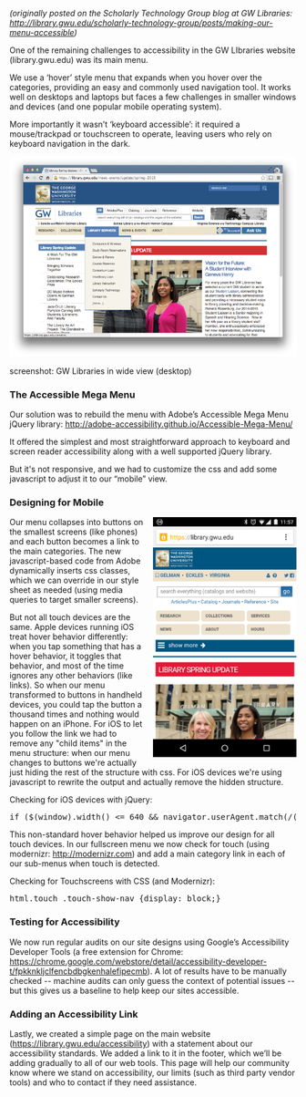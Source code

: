 <p style="font-style: italic;">(originally posted on the Scholarly Technology Group blog at GW Libraries: <a href="http://library.gwu.edu/scholarly-technology-group/posts/making-our-menu-accessible">http://library.gwu.edu/scholarly-technology-group/posts/making-our-menu-accessible</a>)</p>

One of the remaining challenges to accessibility in the GW LIbraries website (library.gwu.edu) was its main menu.

We use a ‘hover’ style menu that expands when you hover over the categories, providing an easy and commonly used navigation tool. It works well on desktops and laptops but faces a few challenges in smaller windows and devices (and one popular mobile operating system).

More importantly it wasn’t ‘keyboard accessible’: it required a mouse/trackpad or touchscreen to operate, leaving users who rely on keyboard navigation in the dark.

<div style="margin: 0 auto 0; width: 720px; max-width: 100%;">
<img src="https://github.com/StudioZut/studiozut.github.io/blob/master/_posts/screenshot-gw-libraries-8-6-15-720px.png?raw=true" alt="screenshot of the GW Libraries site in wide view (desktop)" />
</div>

screenshot: GW Libraries in wide view (desktop)

<h3>The Accessible Mega Menu</h3>

Our solution was to rebuild the menu with Adobe’s Accessible Mega Menu jQuery library: http://adobe-accessibility.github.io/Accessible-Mega-Menu/

It offered the simplest and most straightforward approach to keyboard and screen reader accessibility along with a well supported jQuery library.

But it's not responsive, and we had to customize the css and add some javascript to adjust it to our “mobile” view.

<h3>Designing for Mobile</h3>

<div style="float: right; padding: 0 0 1em 1em; width: 280px; max-width: 50%;">
<img style="max-width:100%;" src="https://github.com/StudioZut/studiozut.github.io/blob/master/_posts/screenshot-gw-libraries-8-6-15-narrow-280px.png?raw=true" alt="screenshot: GW Libraries site in narrow view (handheld)" />
</div>

Our menu collapses into buttons on the smallest screens (like phones) and each button becomes a link to the main categories. The new javascript-based code from Adobe dynamically inserts css classes, which we can override in our style sheet as needed (using media queries to target smaller screens).

But not all touch devices are the same. Apple devices running iOS treat hover behavior differently: when you tap something that has a hover behavior, it toggles that behavior, and most of the time ignores any other behaviors (like links). So when our menu transformed to buttons in handheld devices, you could tap the button a thousand times and nothing would happen on an iPhone. For iOS to let you follow the link we had to remove any "child items" in the menu structure: when our menu changes to buttons we're actually just hiding the rest of the structure with css. For iOS devices we're using javascript to rewrite the output and actually remove the hidden structure.

Checking for iOS devices with jQuery:
<pre>
if ($(window).width() <= 640 && navigator.userAgent.match(/(iPod|iPhone|iPad)/))
</pre>
This non-standard hover behavior helped us improve our design for all touch devices. In our fullscreen menu we now check for touch (using modernizr: http://modernizr.com) and add a main category link in each of our sub-menus when touch is detected.

Checking for Touchscreens with CSS (and Modernizr):
<pre>
html.touch .touch-show-nav {display: block;}
</pre>
<h3>Testing for Accessibility</h3>

We now run regular audits on our site designs using Google’s Accessibility Developer Tools (a free extension for Chrome: https://chrome.google.com/webstore/detail/accessibility-developer-t/fpkknkljclfencbdbgkenhalefipecmb). A lot of results have to be manually checked -- machine audits can only guess the context of potential issues -- but this gives us a baseline to help keep our sites accessible.

<h3>Adding an Accessibility Link</h3>

Lastly, we created a simple page on the main website (https://library.gwu.edu/accessibility) with a statement about our accessibility standards. We added a link to it in the footer, which we’ll be adding gradually to all of our web tools. This page will help our community know where we stand on accessibility, our limits (such as third party vendor tools) and who to contact if they need assistance.
